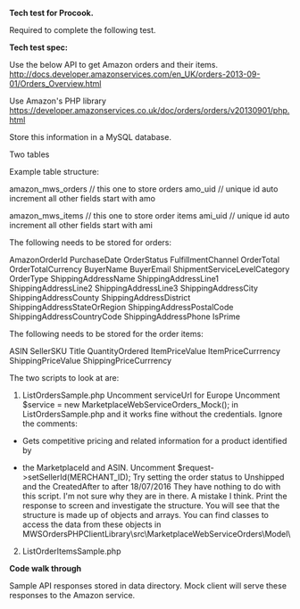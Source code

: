 **Tech test for Procook.**

Required to complete the following test.

**Tech test spec:**

Use the below API to get Amazon orders and their items.
http://docs.developer.amazonservices.com/en_UK/orders-2013-09-01/Orders_Overview.html

Use Amazon's PHP library
https://developer.amazonservices.co.uk/doc/orders/orders/v20130901/php.html

Store this information in a MySQL database.

Two tables

Example table structure:

amazon_mws_orders // this one to store orders
amo_uid // unique id auto increment
all other fields start with amo

amazon_mws_items // this one to store order items
ami_uid // unique id auto increment
all other fields start with ami

The following needs to be stored for orders:

AmazonOrderId
PurchaseDate
OrderStatus
FulfillmentChannel
OrderTotal
OrderTotalCurrency
BuyerName
BuyerEmail
ShipmentServiceLevelCategory
OrderType
ShippingAddressName
ShippingAddressLine1
ShippingAddressLine2
ShippingAddressLine3
ShippingAddressCity
ShippingAddressCounty
ShippingAddressDistrict
ShippingAddressStateOrRegion
ShippingAddressPostalCode
ShippingAddressCountryCode
ShippingAddressPhone
IsPrime

The following needs to be stored for the order items:

ASIN
SellerSKU
Title
QuantityOrdered
ItemPriceValue
ItemPriceCurrrency
ShippingPriceValue
ShippingPriceCurrrency


The two scripts to look at are:

1) ListOrdersSample.php
Uncomment serviceUrl for Europe
Uncomment $service = new MarketplaceWebServiceOrders_Mock(); in ListOrdersSample.php and it works fine without the credentials.
Ignore the comments:  
* Gets competitive pricing and related information for a product identified by
  
* the MarketplaceId and ASIN.
Uncomment $request->setSellerId(MERCHANT_ID);
Try setting the order status to Unshipped and the CreatedAfter to after 18/07/2016
They have nothing to do with this script. I'm not sure why they are in there. A mistake I think.
Print the response to screen and investigate the structure.
You will see that the structure is made up of objects and arrays.
You can find classes to access the data from these objects in MWSOrdersPHPClientLibrary\src\MarketplaceWebServiceOrders\Model\

2) ListOrderItemsSample.php

**Code walk through**

Sample API responses stored in data directory.  Mock client will serve these responses to the Amazon service.  

